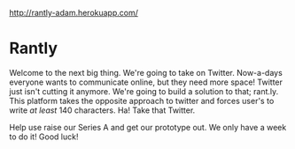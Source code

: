 
http://rantly-adam.herokuapp.com/

# Rantly

Welcome to the next big thing. We're going to take on Twitter. Now-a-days everyone wants to communicate online, but they need more space! Twitter just isn't cutting it anymore. We're going to build a solution to that; rant.ly. This platform takes the opposite approach to twitter and forces user's to write *at least* 140 characters. Ha! Take that Twitter.

Help use raise our Series A and get our prototype out. We only have a week to do it! Good luck!

